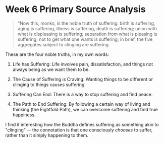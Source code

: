# Week 6 Primary Source Analysis 
> “Now this, monks, is the noble truth of suffering: birth is suffering, aging is suffering, illness is suffering, death is suffering; union with what is displeasing is suffering; separation from what is pleasing is suffering; not to get what one wants is suffering; in brief, the five aggregates subject to clinging are suffering.

These are the four noble truths, in my own words: 
1. Life has Suffering: Life involves pain, dissatisfaction, and things not always being as we want them to be.

2. The Cause of Suffering is Craving: Wanting things to be different or clinging to things causes suffering.

3. Suffering Can End: There is a way to stop suffering and find peace.

4. The Path to End Suffering: By following a certain way of living and thinking (the Eightfold Path), we can overcome suffering and find true happiness.

I find it interesting how the Buddha defines suffering as something akin to "clinging" -- the connotation is that one consciously *chooses* to suffer, rather than it simply happening to them. 
